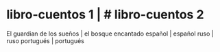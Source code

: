 # libro-cuentos  1               |   # libro-cuentos 2
El guardian de los sueños        |   el bosque encantado
español                          |   español
ruso                             |   ruso
portugués                        |   portugués
